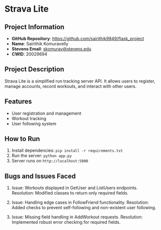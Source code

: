 # Strava Lite

## Project Information
- **GitHub Repository**: https://github.com/sairithik9849/flask_project
- **Name**: Sairithik Komuravelly
- **Stevens Email**: skomurav@stevens.edu
- **CWID**: 20029694

## Project Description
Strava Lite is a simplified run tracking server API. It allows users to register, manage accounts, record workouts, and interact with other users.

## Features
- User registration and management
- Workout tracking
- User following system

## How to Run
1. Install dependencies: `pip install -r requirements.txt`
2. Run the server: `python app.py`
3. Server runs on `http://localhost:5000`

## Bugs and Issues Faced
1. Issue: Workouts displayed in GetUser and ListUsers endpoints.
   Resolution: Modified classes to return only required fields.

2. Issue: Handling edge cases in FollowFriend functionality.
   Resolution: Added checks to prevent self-following and non-existent user following.

3. Issue: Missing field handling in AddWorkout requests.
   Resolution: Implemented robust error checking for required fields.